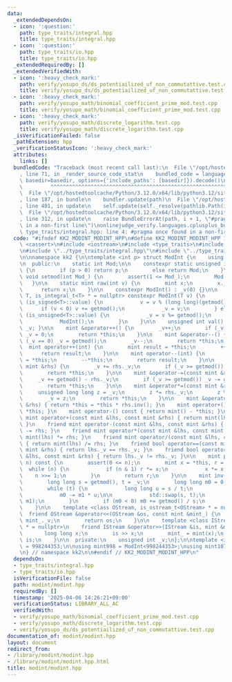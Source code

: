 ```yaml
---
data:
  _extendedDependsOn:
  - icon: ':question:'
    path: type_traits/integral.hpp
    title: type_traits/integral.hpp
  - icon: ':question:'
    path: type_traits/io.hpp
    title: type_traits/io.hpp
  _extendedRequiredBy: []
  _extendedVerifiedWith:
  - icon: ':heavy_check_mark:'
    path: verify/yosupo_ds/ds_potentiailized_uf_non_commutattive.test.cpp
    title: verify/yosupo_ds/ds_potentiailized_uf_non_commutattive.test.cpp
  - icon: ':heavy_check_mark:'
    path: verify/yosupo_math/binomial_coefficient_prime_mod.test.cpp
    title: verify/yosupo_math/binomial_coefficient_prime_mod.test.cpp
  - icon: ':heavy_check_mark:'
    path: verify/yosupo_math/discrete_logarithm.test.cpp
    title: verify/yosupo_math/discrete_logarithm.test.cpp
  _isVerificationFailed: false
  _pathExtension: hpp
  _verificationStatusIcon: ':heavy_check_mark:'
  attributes:
    links: []
  bundledCode: "Traceback (most recent call last):\n  File \"/opt/hostedtoolcache/Python/3.12.0/x64/lib/python3.12/site-packages/onlinejudge_verify/documentation/build.py\"\
    , line 71, in _render_source_code_stat\n    bundled_code = language.bundle(stat.path,\
    \ basedir=basedir, options={'include_paths': [basedir]}).decode()\n          \
    \         ^^^^^^^^^^^^^^^^^^^^^^^^^^^^^^^^^^^^^^^^^^^^^^^^^^^^^^^^^^^^^^^^^^^^^^^^^^^^^^^^^\n\
    \  File \"/opt/hostedtoolcache/Python/3.12.0/x64/lib/python3.12/site-packages/onlinejudge_verify/languages/cplusplus.py\"\
    , line 187, in bundle\n    bundler.update(path)\n  File \"/opt/hostedtoolcache/Python/3.12.0/x64/lib/python3.12/site-packages/onlinejudge_verify/languages/cplusplus_bundle.py\"\
    , line 401, in update\n    self.update(self._resolve(pathlib.Path(included), included_from=path))\n\
    \  File \"/opt/hostedtoolcache/Python/3.12.0/x64/lib/python3.12/site-packages/onlinejudge_verify/languages/cplusplus_bundle.py\"\
    , line 312, in update\n    raise BundleErrorAt(path, i + 1, \"#pragma once found\
    \ in a non-first line\")\nonlinejudge_verify.languages.cplusplus_bundle.BundleErrorAt:\
    \ type_traits/integral.hpp: line 4: #pragma once found in a non-first line\n"
  code: "#ifndef KK2_MODINT_MODINT_HPP\n#define KK2_MODINT_MODINT_HPP 1\n\n#include\
    \ <cassert>\n#include <iostream>\n#include <type_traits>\n#include <utility>\n\
    \n#include \"../type_traits/integral.hpp\"\n#include \"../type_traits/io.hpp\"\
    \n\nnamespace kk2 {\n\ntemplate <int p> struct ModInt {\n    using mint = ModInt;\n\
    \n  public:\n    static int Mod;\n\n    constexpr static unsigned int getmod()\
    \ {\n        if (p > 0) return p;\n        else return Mod;\n    }\n\n    static\
    \ void setmod(int Mod_) {\n        assert(1 <= Mod_);\n        Mod = Mod_;\n \
    \   }\n\n    static mint raw(int v) {\n        mint x;\n        x._v = v;\n  \
    \      return x;\n    }\n\n    constexpr ModInt() : _v(0) {}\n\n    template <class\
    \ T, is_integral_t<T> * = nullptr> constexpr ModInt(T v) {\n        if constexpr\
    \ (is_signed<T>::value) {\n            v = v % (long long)(getmod());\n      \
    \      if (v < 0) v += getmod();\n            _v = v;\n        } else if constexpr\
    \ (is_unsigned<T>::value) {\n            _v = v %= getmod();\n        } else {\n\
    \            ModInt();\n        }\n    }\n\n    unsigned int val() const { return\
    \ _v; }\n\n    mint &operator++() {\n        _v++;\n        if (_v == getmod())\
    \ _v = 0;\n        return *this;\n    }\n\n    mint &operator--() {\n        if\
    \ (_v == 0) _v = getmod();\n        _v--;\n        return *this;\n    }\n\n  \
    \  mint operator++(int) {\n        mint result = *this;\n        ++*this;\n  \
    \      return result;\n    }\n\n    mint operator--(int) {\n        mint result\
    \ = *this;\n        --*this;\n        return result;\n    }\n\n    mint &operator+=(const\
    \ mint &rhs) {\n        _v += rhs._v;\n        if (_v >= getmod()) _v -= getmod();\n\
    \        return *this;\n    }\n\n    mint &operator-=(const mint &rhs) {\n   \
    \     _v += getmod() - rhs._v;\n        if (_v >= getmod()) _v -= getmod();\n\
    \        return *this;\n    }\n\n    mint &operator*=(const mint &rhs) {\n   \
    \     unsigned long long z = _v;\n        z *= rhs._v;\n        z %= getmod();\n\
    \        _v = z;\n        return *this;\n    }\n\n    mint &operator/=(const mint\
    \ &rhs) { return *this = *this * rhs.inv(); }\n    mint operator+() const { return\
    \ *this; }\n    mint operator-() const { return mint() - *this; }\n    friend\
    \ mint operator+(const mint &lhs, const mint &rhs) { return mint(lhs) += rhs;\
    \ }\n    friend mint operator-(const mint &lhs, const mint &rhs) { return mint(lhs)\
    \ -= rhs; }\n    friend mint operator*(const mint &lhs, const mint &rhs) { return\
    \ mint(lhs) *= rhs; }\n    friend mint operator/(const mint &lhs, const mint &rhs)\
    \ { return mint(lhs) /= rhs; }\n    friend bool operator==(const mint &lhs, const\
    \ mint &rhs) { return lhs._v == rhs._v; }\n    friend bool operator!=(const mint\
    \ &lhs, const mint &rhs) { return lhs._v != rhs._v; }\n\n    mint pow(long long\
    \ n) const {\n        assert(0 <= n);\n        mint x = *this, r = 1;\n      \
    \  while (n) {\n            if (n & 1) r *= x;\n            x *= x;\n        \
    \    n >>= 1;\n        }\n        return r;\n    }\n\n    mint inv() const {\n\
    \        long long s = getmod(), t = _v;\n        long long m0 = 0, m1 = 1;\n\n\
    \        while (t) {\n            long long u = s / t;\n            s -= t * u;\n\
    \            m0 -= m1 * u;\n\n            std::swap(s, t);\n            std::swap(m0,\
    \ m1);\n        }\n        if (m0 < 0) m0 += getmod() / s;\n        return m0;\n\
    \    }\n\n    template <class OStream, is_ostream_t<OStream> * = nullptr>\n  \
    \  friend OStream &operator<<(OStream &os, const mint &mint_) {\n        os <<\
    \ mint_._v;\n        return os;\n    }\n\n    template <class IStream, is_istream_t<IStream>\
    \ * = nullptr>\n    friend IStream &operator>>(IStream &is, mint &mint_) {\n \
    \       long long x;\n        is >> x;\n        mint_ = mint(x);\n        return\
    \ is;\n    }\n\n  private:\n    unsigned int _v;\n};\n\ntemplate <int p> int ModInt<p>::Mod\
    \ = 998244353;\n\nusing mint998 = ModInt<998244353>;\nusing mint107 = ModInt<1000000007>;\n\
    \n} // namespace kk2\n\n#endif // KK2_MODINT_MODINT_HPP\n"
  dependsOn:
  - type_traits/integral.hpp
  - type_traits/io.hpp
  isVerificationFile: false
  path: modint/modint.hpp
  requiredBy: []
  timestamp: '2025-04-06 14:26:21+09:00'
  verificationStatus: LIBRARY_ALL_AC
  verifiedWith:
  - verify/yosupo_math/binomial_coefficient_prime_mod.test.cpp
  - verify/yosupo_math/discrete_logarithm.test.cpp
  - verify/yosupo_ds/ds_potentiailized_uf_non_commutattive.test.cpp
documentation_of: modint/modint.hpp
layout: document
redirect_from:
- /library/modint/modint.hpp
- /library/modint/modint.hpp.html
title: modint/modint.hpp
---
```

